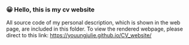 ### 😀 Hello, this is my cv website
All source code of my personal description, which is shown in the web page, are included in this folder. To view the rendered webpage, please direct to this link: https://youungjulie.github.io/CV_website/
